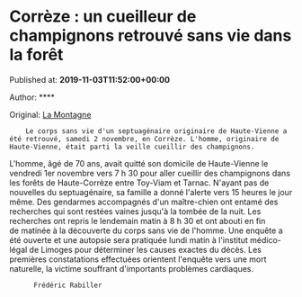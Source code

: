 
# Corrèze : un cueilleur de champignons retrouvé sans vie dans la forêt

Published at: **2019-11-03T11:52:00+00:00**

Author: ****

Original: [La Montagne](https://www.lamontagne.fr/tulle-19000/actualites/correze-un-cueilleur-de-champignons-retrouve-sans-vie-dans-la-foret_13676691/)


        Le corps sans vie d'un septuagénaire originaire de Haute-Vienne a été retrouvé, samedi 2 novembre, en Corrèze. L'homme, originaire de Haute-Vienne, était parti la veille cueillir des champignons.
      
L'homme, âgé de 70 ans, avait quitté son domicile de Haute-Vienne le vendredi 1er novembre vers 7 h 30 pour aller cueillir des champignons dans les forêts de Haute-Corrèze entre Toy-Viam et Tarnac.
N'ayant pas de nouvelles du septuagénaire, sa famille a donné l'alerte vers 15 heures le jour même. Des gendarmes accompagnés d'un maître-chien ont entamé des recherches qui sont restées vaines jusqu'à la tombée de la nuit.
Les recherches ont repris le lendemain matin à 8 h 30 et ont abouti en fin de matinée à la découverte du corps sans vie de l'homme. Une enquête a été ouverte et une autopsie sera pratiquée lundi matin à l'institut médico-légal de Limoges pour déterminer les causes exactes du décès.
Les premières constatations effectuées orientent l'enquête vers une mort naturelle, la victime souffrant d'importants problèmes cardiaques.

        
          Frédéric Rabiller 
        
      

